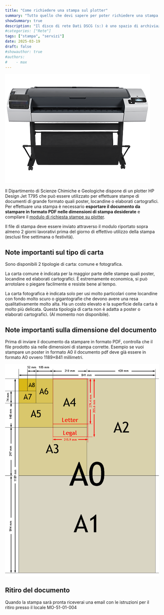 ```yaml
---
title: "Come richiedere una stampa sul plotter"
summary: "Tutto quello che devi sapere per poter richiedere una stampa sul plotter dipartimentale: come preparare il file, come richiedere la stampa, costi"
showSummary: true
description: "Il disco di rete Dati DSCG (s:) è uno spazio di archiviazione condiviso collocato sui server dei servizi informatici di Ateneo. In questa guida puoi scoprire come utilizzarlo."
#categories: ["Rete"]
tags: ["stampa", "servizi"]
date: 2025-03-19
draft: false
#showauthor: true
#authors:
#    - max
---
```

![Plotter](featured.png)

Il Dipartimento di Scienze Chimiche e Geologiche dispone di un plotter HP Design Jet T795 che può essere utilizzato per effettuare stampe di documenti di grande formato quali poster, locandine o elaborati cartografici. Per effettuare una stampa è necessario **esportare il documento da stampare in formato PDF nelle dimensioni di stampa desiderate** e compilare il [modulo di richiesta stampe su plotter](https://docs.google.com/a/unimore.it/forms/d/e/1FAIpQLSf2byZOe-JIdIUbpH4XoZufbc1gaKKgMEbYhSRnw3a7EAh2eQ/viewform?usp=sf_link).

Il file di stampa deve essere inviato attraverso il modulo riportato sopra almeno 2 giorni lavorativi prima del giorno di effettivo utilizzo della stampa (esclusi fine settimana o festività).

## Note importanti sul tipo di carta

Sono disponibili 2 tipologie di carta: comune e fotografica.

La carta comune è indicata per la maggior parte delle stampe quali poster, locandine ed elaborati cartografici. È estremamente economica, si può arrotolare o piegare facilmente e resiste bene al tempo.

La carta fotografica è indicata solo per usi molto particolari come locandine con fondo molto scuro o gigantografie che devono avere una resa qualitativamente molto alta. Ha un costo elevato e la superficie della carta è molto più delicata. Questa tipologia di carta non è adatta a poster o elaborati cartografici. (Al momento non disponibile).

## Note importanti sulla dimensione del documento

Prima di inviare il documento da stampare in formato PDF, controlla che il file prodotto sia nelle dimensioni di stampa corrette. Esempio se vuoi stampare un poster in formato A0 il documento pdf deve già essere in formato A0 ovvero 1189×841 millimetri.

![Dimensioni A](A_size_illustration.png)

## Ritiro del documento

Quando la stampa sarà pronta riceverai una email con le istruzioni per il ritiro presso il locale MO-51-01-004
